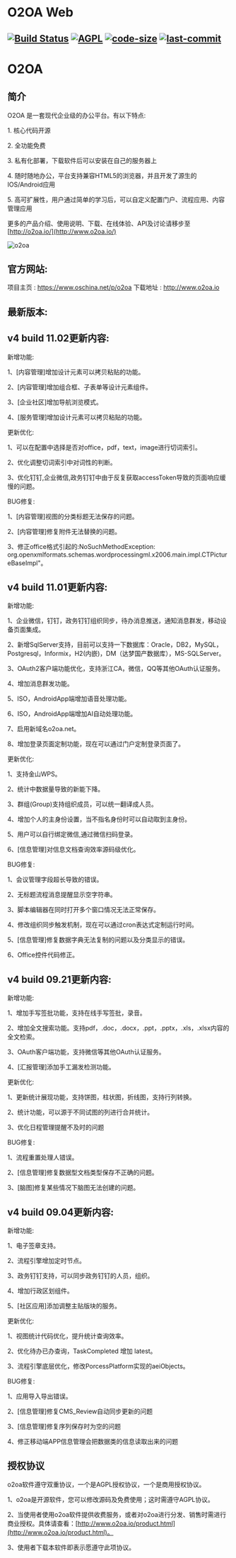 # O2OA Web

[![Build Status](https://travis-ci.com/huqi1980/o2oa_client_web.svg?branch=master)](https://travis-ci.org/o2oa/o2oa)
[![AGPL](https://img.shields.io/badge/license-AGPL-blue.svg)](https://github.com/o2oa/o2oa)
[![code-size](https://img.shields.io/github/languages/code-size/o2oa/o2oa.svg)](https://github.com/o2oa/o2oa)
[![last-commit](https://img.shields.io/github/last-commit/o2oa/o2oa.svg)](https://github.com/o2oa/o2oa)
---
O2OA
==========
## 简介
O2OA 是一套现代企业级的办公平台。有以下特点\:

1. 核心代码开源

2. 全功能免费

3. 私有化部署，下载软件后可以安装在自己的服务器上

4. 随时随地办公，平台支持兼容HTML5的浏览器，并且开发了源生的IOS/Android应用

5. 高可扩展性，用户通过简单的学习后，可以自定义配置门户、流程应用、内容管理应用

更多的产品介绍、使用说明、下载、在线体验、API及讨论请移步至[http://o2oa.io/](http://www.o2oa.io/)

![o2oa](http://muliba.u.qiniudn.com/post/20180801-225850@2x.png)


## 官方网站\:
项目主页 : https://www.oschina.net/p/o2oa
下载地址 : http://www.o2oa.io

## 最新版本\:
## v4 build 11.02更新内容\:
新增功能\:

1、[内容管理]增加设计元素可以拷贝粘贴的功能。

2、[内容管理]增加组合框、子表单等设计元素组件。

3、[企业社区]增加导航浏览模式。

4、[服务管理]增加设计元素可以拷贝粘贴的功能。

更新优化\:

1、可以在配置中选择是否对office，pdf，text，image进行切词索引。

2、优化调整切词索引中对词性的判断。

3、优化钉钉,企业微信,政务钉钉中由于反复获取accessToken导致的页面响应缓慢的问题。

BUG修复\:

1、[内容管理]视图的分类标题无法保存的问题。

2、[内容管理]修复附件无法替换的问题。

3、修正office格式引起的:NoSuchMethodException: org.openxmlformats.schemas.wordprocessingml.x2006.main.impl.CTPictureBaseImpl"。


## v4 build 11.01更新内容\:
新增功能\:

1、企业微信，钉钉，政务钉钉组织同步，待办消息推送，通知消息群发，移动设备页面集成。

2、新增SqlServer支持，目前可以支持一下数据库：Oracle，DB2，MySQL，Postgresql，Informix，H2(内嵌)，DM（达梦国产数据库），MS-SQLServer。

3、OAuth2客户端功能优化，支持浙江CA，微信，QQ等其他OAuth认证服务。

4、增加消息群发功能。

5、ISO，AndroidApp端增加语音处理功能。

6、ISO，AndroidApp端增加AI自动处理功能。

7、启用新域名o2oa.net。

8、增加登录页面定制功能，现在可以通过门户定制登录页面了。

更新优化\:

1、支持金山WPS。

2、统计中数据量导致的新能下降。

3、群组(Group)支持组织成员，可以统一翻译成人员。

4、增加个人的主身份设置，当不指名身份时可以自动取到主身份。

5、用户可以自行绑定微信,通过微信扫码登录。

6、[信息管理]对信息文档查询效率源码级优化。

BUG修复\:

1、会议管理字段超长导致的错误。

2、无标题流程消息提醒显示空字符串。

3、脚本编辑器在同时打开多个窗口情况无法正常保存。

4、修改组织同步触发机制，现在可以通过cron表达式定制运行时间。

5、[信息管理]修复数据字典无法复制的问题以及分类显示的错误。

6、Office控件代码修正。


## v4 build 09.21更新内容\:
新增功能\:

1、增加手写签批功能，支持在线手写签批，录音。

2、增加全文搜索功能。支持pdf，.doc，.docx，.ppt，.pptx，.xls，.xlsx内容的全文检索。

3、OAuth客户端功能，支持微信等其他OAuth认证服务。

4、[汇报管理]添加手工漏发检测功能。

更新优化\:

1、更新统计展现功能，支持饼图，柱状图，折线图，支持行列转换。

2、统计功能，可以源于不同试图的列进行合并统计。

3、优化日程管理提醒不及时的问题

BUG修复\:

1、流程重置处理人错误。

2、[信息管理]修复数据型文档类型保存不正确的问题。

3、[脑图]修复某些情况下脑图无法创建的问题。



## v4 build 09.04更新内容\:
新增功能\:

1、电子签章支持。

2、流程引擎增加定时节点。

3、政务钉钉支持，可以同步政务钉钉的人员，组织。

4、增加行政区划组件。

5、[社区应用]添加调整主贴版块的服务。

更新优化\:

1、视图统计代码优化，提升统计查询效率。

2、优化待办已办查询，TaskCompleted 增加 latest。

3、流程引擎底层优化，修改PorcessPlatform实现的aeiObjects。

BUG修复\:

1、应用导入导出错误。

2、[信息管理]修复CMS_Review自动同步更新的问题

3、[信息管理]修复序列保存时为空的问题

4、修正移动端APP信息管理会把数据类的信息读取出来的问题

## 授权协议

o2oa软件遵守双重协议，一个是AGPL授权协议，一个是商用授权协议。

1、o2oa是开源软件，您可以修改源码及免费使用；这时需遵守AGPL协议。

2、当使用者使用o2oa软件提供收费服务，或者对o2oa进行分发、销售时需进行商业授权。具体请查看：[http://www.o2oa.io/product.html](http://www.o2oa.io/product.html)。

3、使用者下载本软件即表示愿遵守此项协议。

